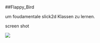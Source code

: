 ##Flappy_Bird

um foudamentale slick2d Klassen zu lernen.

screen shot

![](https://github.com/smithdodo/Flappy_Bird/master/assets/screen-shot.png)
